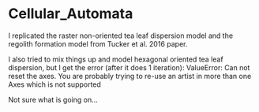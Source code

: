 # Cellular_Automata

I replicated the raster non-oriented tea leaf dispersion model and the regolith formation model from Tucker et al. 2016 paper.

I also tried to mix things up and model hexagonal oriented tea leaf dispersion, but I get the error (after it does 1 iteration): 
ValueError: Can not reset the axes.  You are probably trying to re-use an artist in more than one Axes which is not supported

Not sure what is going on...

